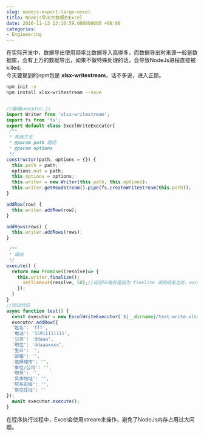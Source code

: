 ```yaml
---
slug: nodejs-export-large-excel
title: Nodejs导出大数据到Excel
date: 2016-11-13 13:16:59.000000000 +08:00
categories:
- Engineering
---
```

在实际开发中，数据导出使用频率比数据导入高得多，而数据导出时来源一般是数据库，会有上万的数据导出，如果不做特殊处理的话，会导致NodeJs进程直接被killed。   
今天要提到的npm包是 **xlsx-writestream**，话不多说，进入正题。

```bash
npm init -y
npm install xlsx-writestream --save
```

```javascript

//编辑executor.js
import Writer from 'xlsx-writestream';
import fs from 'fs';
export default class ExcelWriteExecutor{
 /**
 * 构造方法
 * @param path 路径
 * @param options
 */
constructor(path, options = {}) {
  this.path = path;
  options.out = path;
  this.options = options;
  this.writer = new Writer(this.path, this.options);
  this.writer.getReadStream().pipe(fs.createWriteStream(this.path));
}

addRow(row) {
  this.writer.addRow(row);
}

addRows(rows) {
  this.writer.addRows(rows);
}

 /**
 * 输出
 */
execute() {
  return new Promise((resolve)=> {
    this.writer.finalize();
      setTimeout(resolve, 50);//延迟50毫秒是因为 finalize 调用结束之后，excel打开会报错，可能是没写入完成的原因，加了延迟之后正常，延迟值根据需要自己测试可以更改
    });
  }
}
//测试代码
async function test() {
  const executor = new ExcelWriteExecutor(`${__dirname}/test-write.xlsx`);
  executor.addRow({
  '姓名': 'fff',
  '电话': '15911111111',
  '公司': 'ddaaa',
  '职位': 'ddaaaxxxx',
  '生日': '',
  '邮箱': '',
  '选择城市': '',
  '单位/公司': '',
  '职务': '',
  '具体地址': '',
  '院系班级': '',
  '常住住址': ''
});
  await executor.execute();
}
```

在程序执行过程中，Excel会使用stream来操作，避免了NodeJs内存占用过大问题。
